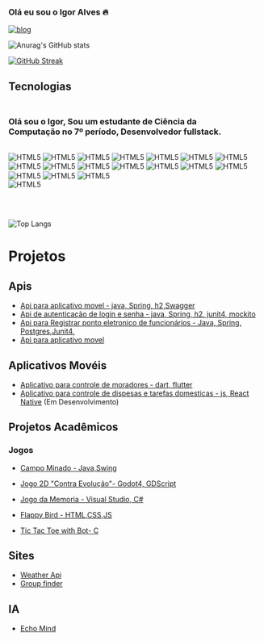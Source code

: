 ### Olá eu sou o Igor Alves 🔥

[![blog](https://img.shields.io/badge/LinkedIn-0077B5?style=for-the-badge&logo=linkedin&logoColor=white)](https://www.linkedin.com/in/igor-alves-026397131/)


![Anurag's GitHub stats](https://github-readme-stats.vercel.app/api?username=igorcalves&theme=dark&show_icons=true&icon_color=fff)


[![GitHub Streak](https://streak-stats.demolab.com?user=igorcalves&theme=dark)](https://git.io/streak-stats)





## Tecnologias
<div style="display: inline-block; margin-right: 30px; margin-bottom: 30px;">
 <h3 style ="margin:30px 0">Olá sou o Igor,
Sou um estudante de Ciência da Computação no 7º período, Desenvolvedor fullstack.</h3>
        <! -- JAVA -->
    <img  align="center" alt="HTML5" src="https://img.shields.io/badge/Java-ED8B00?style=for-the-badge&logo=openjdk&logoColor=white">
        <! -- Python -->
    <img align="center" alt="HTML5" src="https://img.shields.io/badge/Python-3776AB?style=for-the-badge&logo=python&logoColor=white">
     <! -- Dart -->
    <img align="center" alt="HTML5" src="https://img.shields.io/badge/Dart-0175C2?style=for-the-badge&logo=dart&logoColor=white">
        <! -- Js -->
    <img align="center" alt="HTML5" src="https://img.shields.io/badge/JavaScript-323330?style=for-the-badge&logo=javascript&logoColor=F7DF1E">
        <! -- PHP -->
    <img align="center" alt="HTML5" src="https://img.shields.io/badge/PHP-777BB4?style=for-the-badge&logo=php&logoColor=white">
        <! -- C# -->
    <img align="center" alt="HTML5" src="https://img.shields.io/badge/C%23-239120?style=for-the-badge&logo=c-sharp&logoColor=white">
        <! -- C -->
    <img align="center" alt="HTML5" src="https://img.shields.io/badge/C-00599C?style=for-the-badge&logo=c&logoColor=white">
        <! -- Spring -->
    <img align="center" alt="HTML5" src="https://img.shields.io/badge/Spring-6DB33F?style=for-the-badge&logo=spring&logoColor=white">
        <! -- Spring -->
    <img align="center" alt="HTML5" src="https://img.shields.io/badge/json%20web%20tokens-323330?style=for-the-badge&logo=json-web-tokens&logoColor=pink">
        <! -- Flutter -->
    <img align="center" alt="HTML5" src="https://img.shields.io/badge/Flutter-02569B?style=for-the-badge&logo=flutter&logoColor=white">
        <! -- React -->
    <img align="center" alt="HTML5" src="https://img.shields.io/badge/React-20232A?style=for-the-badge&logo=react&logoColor=61DAFB">
        <! -- Postgres -->
    <img align="center" alt="HTML5" src="https://img.shields.io/badge/PostgreSQL-316192?style=for-the-badge&logo=postgresql&logoColor=white">
        <! -- Mysql -->
    <img align="center" alt="HTML5" src="https://img.shields.io/badge/MySQL-00000F?style=for-the-badge&logo=mysql&logoColor=white">
    <! -- HTML -->
    <img align="center" alt="HTML5" src="https://img.shields.io/badge/HTML-239120?style=for-the-badge&logo=html5&logoColor=white">
        <! -- CSS -->
    <img align="center" alt="HTML5" src="https://img.shields.io/badge/CSS-239120?&style=for-the-badge&logo=css3&logoColor=white">
        <! -- Docker -->
    <img align="center" alt="HTML5" src="https://img.shields.io/badge/docker-%230db7ed.svg?style=for-the-badge&logo=docker&logoColor=white">
        <! -- Swagger -->
    <img align="center" alt="HTML5" src="https://img.shields.io/badge/-Swagger-%23Clojure?style=for-the-badge&logo=swagger&logoColor=white">
    <br/>       
        <! -- React Native -->
    <img align="center" alt="HTML5" src="https://img.shields.io/badge/react_native-%2320232a.svg?style=for-the-badge&logo=react&logoColor=%2361DAFB">
    <br/>       
    <br/>       
</div>

![Top Langs](https://github-readme-stats.vercel.app/api/top-langs/?username=igorcalves&layout=compact&bg_color=00FF0000&title_color=fff&text_color=fff)

# Projetos

## Apis
- [Api para aplicativo movel - java, Spring, h2,Swagger](https://github.com/igorcalves/condominus-Backend)
- [Api de autenticação de login e senha - java, Spring, h2, junit4, mockito](https://github.com/igorcalves/AuthenticationCrud)
- [Api para Registrar ponto eletronico de funcionários - Java, Spring, Postgres,Junit4, ](https://github.com/igorcalves/RegisterPoint/tree/c9d29e9616f8c1ba74df7c3ba78b1b46dd58134d)
- [Api para aplicativo movel](https://github.com/igorcalves/condominus-Backend)


## Aplicativos Movéis
- [Aplicativo para controle de moradores - dart, flutter](https://github.com/igorcalves/Condominus)
- [Aplicativo para controle de dispesas e tarefas domesticas - js, React Native](https://github.com/igorcalves/CandyCat) (Em Desenvolvimento)

## Projetos Acadêmicos

### Jogos

- [Campo Minado - Java,Swing](https://github.com/igorcalves/Contra-Evolucao-Game-Godot-Faculdade.git)

- [Jogo 2D "Contra Evolução"- Godot4, GDScript](https://github.com/igorcalves/Contra-Evolucao-Game-Godot-Faculdade.git)

- [Jogo da Memoria - Visual Studio, C# ](https://github.com/igorcalves/Contra-Evolucao-Game-Godot-Faculdade.git)

- [Flappy Bird - HTML,CSS,JS](https://github.com/igorcalves/FlappBird)

- [Tic Tac Toe with Bot- C](https://github.com/igorcalves/tic-tac-toe) 


## Sites
- [Weather Api ](https://igorcalves.github.io/Weather/)
- [Group finder](https://github.com/igorcalves/Group-Finder-Uninonve)


## IA
- [Echo Mind](https://github.com/igorcalves/EchoMind)
